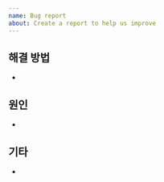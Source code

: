```yaml
---
name: Bug report
about: Create a report to help us improve
---
```


## 해결 방법

- 



## 원인

- 



## 기타

- 

